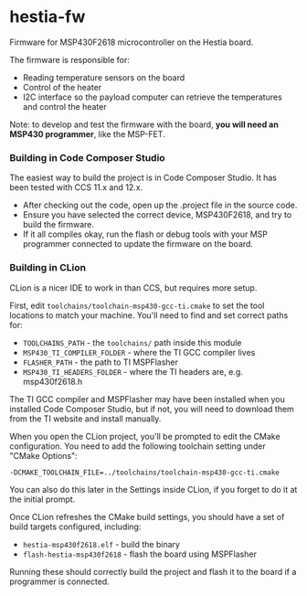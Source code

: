 # hestia-fw

Firmware for MSP430F2618 microcontroller on the Hestia board.

The firmware is responsible for:

* Reading temperature sensors on the board
* Control of the heater
* I2C interface so the payload computer can retrieve the temperatures and control the heater

Note: to develop and test the firmware with the board, **you will need an MSP430 programmer**, like the
MSP-FET.

### Building in Code Composer Studio

The easiest way to build the project is in Code Composer Studio. It has been tested with
CCS 11.x and 12.x.

* After checking out the code, open up the .project file in the source code.
* Ensure you have selected the correct device, MSP430F2618, and try to build the firmware.
* If it all compiles okay, run the flash or debug tools with your MSP programmer connected
to update the firmware on the board.

### Building in CLion

CLion is a nicer IDE to work in than CCS, but requires more setup.

First, edit `toolchains/toolchain-msp430-gcc-ti.cmake` to set the tool locations to match
your machine. You'll need to find and set correct paths for:

* `TOOLCHAINS_PATH` - the `toolchains/` path inside this module
* `MSP430_TI_COMPILER_FOLDER` - where the TI GCC compiler lives
* `FLASHER_PATH` - the path to TI MSPFlasher
* `MSP430_TI_HEADERS_FOLDER` - where the TI headers are, e.g. msp430f2618.h

The TI GCC compiler and MSPFlasher may have been installed when you installed Code Composer
Studio, but if not, you will need to download them from the TI website and install manually.

When you open the CLion project, you'll be prompted to edit the CMake configuration.
You need to add the following toolchain setting under "CMake Options":

`-DCMAKE_TOOLCHAIN_FILE=../toolchains/toolchain-msp430-gcc-ti.cmake`

You can also do this later in the Settings inside CLion, if you forget to do it at the
initial prompt.

Once CLion refreshes the CMake build settings, you should have a set of build targets
configured, including:

* `hestia-msp430f2618.elf` - build the binary
* `flash-hestia-msp430f2618` - flash the board using MSPFlasher 

Running these should correctly build the project and flash it to the board if a
programmer is connected.
